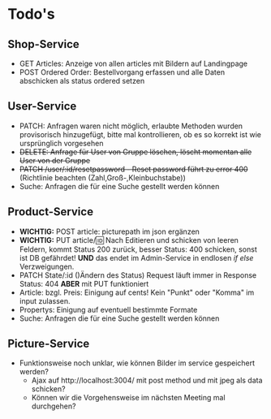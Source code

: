 # Todo's

## Shop-Service
- GET Articles: Anzeige von allen articles mit Bildern auf Landingpage
- POST Ordered Order: Bestellvorgang erfassen und alle Daten abschicken als status ordered setzen

## User-Service
- PATCH: Anfragen waren nicht möglich, erlaubte Methoden wurden provisorisch hinzugefügt, bitte mal kontrollieren, ob es so korrekt ist wie ursprünglich vorgesehen
- ~~DELETE: Anfrage für User von Gruppe löschen, löscht momentan alle User von der Gruppe~~
- ~~PATCH /user/:id/resetpassword - Reset password führt zu error 400~~ (Richtlinie beachten (Zahl,Groß-,Kleinbuchstabe))
- Suche: Anfragen die für eine Suche gestellt werden können

## Product-Service
- **WICHTIG:** POST article: picturepath im json ergänzen
- **WICHTIG:** PUT article/:id: Nach Editieren und schicken von leeren Feldern, kommt Status 200 zurück, besser Status: 400 schicken, sonst ist DB gefährdet! **UND** das endet im Admin-Service in endlosen *if else* Verzweigungen.
- PATCH State/:id ()Ändern des Status) Request läuft immer in Response Status: 404 **ABER** mit PUT funktioniert
- Article: bzgl. Preis: Einigung auf cents! Kein "Punkt" oder "Komma" im input zulassen.
- Propertys: Einigung auf eventuell bestimmte Formate
- Suche: Anfragen die für eine Suche gestellt werden können

## Picture-Service
- Funktionsweise noch unklar, wie können Bilder im service gespeichert werden?
    - Ajax auf http://localhost:3004/ mit post method und mit jpeg als data schicken?
    - Können wir die Vorgehensweise im nächsten Meeting mal durchgehen?
